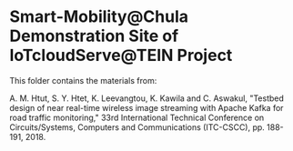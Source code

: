 # Smart-Mobility@Chula Demonstration Site of IoTcloudServe@TEIN Project

This folder contains the materials from:

A. M. Htut, S. Y. Htet, K. Leevangtou, K. Kawila and C. Aswakul, "Testbed design of near real-time wireless image streaming with Apache Kafka for road traffic monitoring," 33rd International Technical Conference on Circuits/Systems, Computers and Communications (ITC-CSCC), pp. 188-191, 2018.


